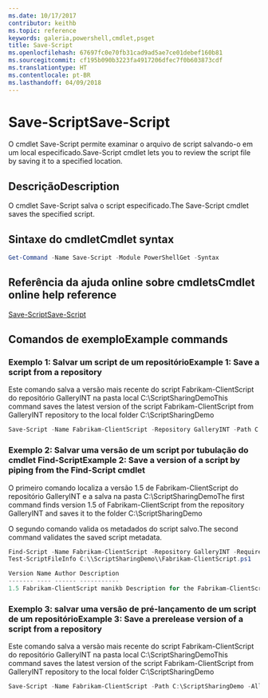 ```yaml
---
ms.date: 10/17/2017
contributor: keithb
ms.topic: reference
keywords: galeria,powershell,cmdlet,psget
title: Save-Script
ms.openlocfilehash: 67697fc0e70fb31cad9ad5ae7ce01debef160b81
ms.sourcegitcommit: cf195b090b3223fa4917206dfec7f0b603873cdf
ms.translationtype: HT
ms.contentlocale: pt-BR
ms.lasthandoff: 04/09/2018
---
```

# <a name="save-script"></a><span data-ttu-id="3251e-103">Save-Script</span><span class="sxs-lookup"><span data-stu-id="3251e-103">Save-Script</span></span>

<span data-ttu-id="3251e-104">O cmdlet Save-Script permite examinar o arquivo de script salvando-o em um local especificado.</span><span class="sxs-lookup"><span data-stu-id="3251e-104">Save-Script cmdlet lets you to review the script file by saving it to a specified location.</span></span>

## <a name="description"></a><span data-ttu-id="3251e-105">Descrição</span><span class="sxs-lookup"><span data-stu-id="3251e-105">Description</span></span>

<span data-ttu-id="3251e-106">O cmdlet Save-Script salva o script especificado.</span><span class="sxs-lookup"><span data-stu-id="3251e-106">The Save-Script cmdlet saves the specified script.</span></span>

## <a name="cmdlet-syntax"></a><span data-ttu-id="3251e-107">Sintaxe do cmdlet</span><span class="sxs-lookup"><span data-stu-id="3251e-107">Cmdlet syntax</span></span>

```powershell
Get-Command -Name Save-Script -Module PowerShellGet -Syntax
```
## <a name="cmdlet-online-help-reference"></a><span data-ttu-id="3251e-108">Referência da ajuda online sobre cmdlets</span><span class="sxs-lookup"><span data-stu-id="3251e-108">Cmdlet online help reference</span></span>

[<span data-ttu-id="3251e-109">Save-Script</span><span class="sxs-lookup"><span data-stu-id="3251e-109">Save-Script</span></span>](http://go.microsoft.com/fwlink/?LinkId=619786)

## <a name="example-commands"></a><span data-ttu-id="3251e-110">Comandos de exemplo</span><span class="sxs-lookup"><span data-stu-id="3251e-110">Example commands</span></span>

### <a name="example-1-save-a-script-from-a-repository"></a><span data-ttu-id="3251e-111">Exemplo 1: Salvar um script de um repositório</span><span class="sxs-lookup"><span data-stu-id="3251e-111">Example 1: Save a script from a repository</span></span>
<span data-ttu-id="3251e-112">Este comando salva a versão mais recente do script Fabrikam-ClientScript do repositório GalleryINT na pasta local C:\ScriptSharingDemo</span><span class="sxs-lookup"><span data-stu-id="3251e-112">This command saves the latest version of the script Fabrikam-ClientScript from GalleryINT repository to the local folder C:\ScriptSharingDemo</span></span>

```powershell
Save-Script -Name Fabrikam-ClientScript -Repository GalleryINT -Path C:\ScriptSharingDemo
```

### <a name="example-2-save-a-version-of-a-script-by-piping-from-the-find-script-cmdlet"></a><span data-ttu-id="3251e-113">Exemplo 2: Salvar uma versão de um script por tubulação do cmdlet Find-Script</span><span class="sxs-lookup"><span data-stu-id="3251e-113">Example 2: Save a version of a script by piping from the Find-Script cmdlet</span></span>

<span data-ttu-id="3251e-114">O primeiro comando localiza a versão 1.5 de Fabrikam-ClientScript do repositório GalleryINT e a salva na pasta C:\ScriptSharingDemo</span><span class="sxs-lookup"><span data-stu-id="3251e-114">The first command finds version 1.5 of Fabrikam-ClientScript from the repository GalleryINT and saves it to the folder C:\ScriptSharingDemo</span></span>

<span data-ttu-id="3251e-115">O segundo comando valida os metadados do script salvo.</span><span class="sxs-lookup"><span data-stu-id="3251e-115">The second command validates the saved script metadata.</span></span>

```powershell
Find-Script -Name Fabrikam-ClientScript -Repository GalleryINT -RequiredVersion 1.5 | Save-Script -Path C:\\ScriptSharingDemo
Test-ScriptFileInfo C:\\ScriptSharingDemo\\Fabrikam-ClientScript.ps1

Version Name Author Description
------- ---- ------ -----------
1.5 Fabrikam-ClientScript manikb Description for the Fabrikam-ClientScript script
```

### <a name="example-3-save-a-prerelease-version-of-a-script-from-a-repository"></a><span data-ttu-id="3251e-116">Exemplo 3: salvar uma versão de pré-lançamento de um script de um repositório</span><span class="sxs-lookup"><span data-stu-id="3251e-116">Example 3: Save a prerelease version of a script from a repository</span></span>
<span data-ttu-id="3251e-117">Este comando salva a versão mais recente do script Fabrikam-ClientScript do repositório GalleryINT na pasta local C:\ScriptSharingDemo</span><span class="sxs-lookup"><span data-stu-id="3251e-117">This command saves the latest version of the script Fabrikam-ClientScript from GalleryINT repository to the local folder C:\ScriptSharingDemo</span></span>

```powershell
Save-Script -Name Fabrikam-ClientScript -Path C:\ScriptSharingDemo -AllowPrerelease
```